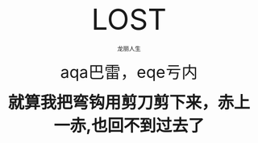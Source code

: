 <p><center><font size=10><big>LOST</big></font></center></p>

<p><center><small>龙丽人生</small></center></p>


<p><center><font size=6>aqa巴雷，eqe亏内</font></center></p>

<p><center><font size=6><b>就算我把弯钩用剪刀剪下来，赤上一赤,也回不到过去了</b></font></center></p>
